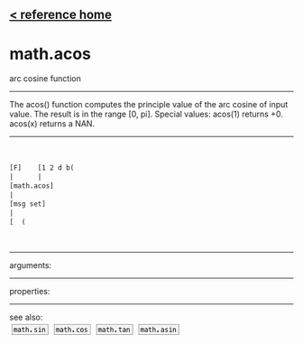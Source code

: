 [< reference home](ceammc_lib.html)
---

# math.acos


arc cosine function

---

The acos() function computes the principle value of the arc cosine of input value.
            The result is in the range [0, pi].
Special values:
acos(1) returns +0.
acos(x) returns a NAN.
<br>


---


```


[F]    [1 2 d b(
|      |
[math.acos]
|
[msg set]
|
[  (

            
```

---
arguments:


---
properties:


---
see also:<br>
[![math.sin](img/object_math.sin.png)](math.sin.html)
[![math.cos](img/object_math.cos.png)](math.cos.html)
[![math.tan](img/object_math.tan.png)](math.tan.html)
[![math.asin](img/object_math.asin.png)](math.asin.html)
